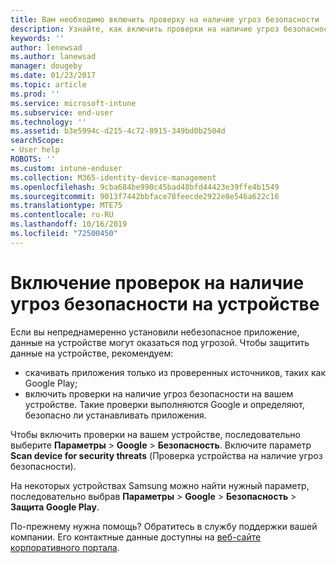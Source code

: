 ```yaml
---
title: Вам необходимо включить проверку на наличие угроз безопасности
description: Узнайте, как включить проверки на наличие угроз безопасности на устройстве
keywords: ''
author: lenewsad
ms.author: lanewsad
manager: dougeby
ms.date: 01/23/2017
ms.topic: article
ms.prod: ''
ms.service: microsoft-intune
ms.subservice: end-user
ms.technology: ''
ms.assetid: b3e5994c-d215-4c72-8915-349bd0b2504d
searchScope:
- User help
ROBOTS: ''
ms.custom: intune-enduser
ms.collection: M365-identity-device-management
ms.openlocfilehash: 9cba684be990c45bad48bfd44423e39ffe4b1549
ms.sourcegitcommit: 9013f7442bbface78feecde2922e8e546a622c16
ms.translationtype: MTE75
ms.contentlocale: ru-RU
ms.lasthandoff: 10/16/2019
ms.locfileid: "72500450"
---
```

# <a name="enable-security-threat-scans-on-your-device"></a>Включение проверок на наличие угроз безопасности на устройстве 
Если вы непреднамеренно установили небезопасное приложение, данные на устройстве могут оказаться под угрозой. Чтобы защитить данные на устройстве, рекомендуем: 

* скачивать приложения только из проверенных источников, таких как Google Play;  
* включить проверки на наличие угроз безопасности на вашем устройстве. Такие проверки выполняются Google и определяют, безопасно ли устанавливать приложения.  

Чтобы включить проверки на вашем устройстве, последовательно выберите **Параметры** > **Google** > **Безопасность**. Включите параметр **Scan device for security threats** (Проверка устройства на наличие угроз безопасности).  

На некоторых устройствах Samsung можно найти нужный параметр, последовательно выбрав **Параметры** > **Google** > **Безопасность** > **Защита Google Play**.

По-прежнему нужна помощь? Обратитесь в службу поддержки вашей компании. Его контактные данные доступны на [веб-сайте корпоративного портала](https://go.microsoft.com/fwlink/?linkid=2010980). 
